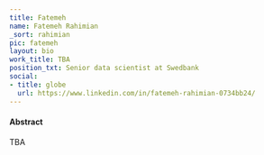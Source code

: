 ```yaml
---
title: Fatemeh
name: Fatemeh Rahimian
_sort: rahimian
pic: fatemeh
layout: bio
work_title: TBA
position_txt: Senior data scientist at Swedbank
social:
- title: globe
  url: https://www.linkedin.com/in/fatemeh-rahimian-0734bb24/
---
```


#### Abstract
TBA
